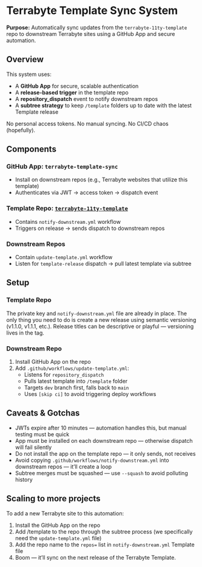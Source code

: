 # Terrabyte Template Sync System

**Purpose:** Automatically sync updates from the `terrabyte-11ty-template` repo to downstream Terrabyte sites using a GitHub App and secure automation.

## Overview

This system uses:
- A **GitHub App** for secure, scalable authentication
- A **release-based trigger** in the template repo
- A **repository_dispatch** event to notify downstream repos
- A **subtree strategy** to keep `/template` folders up to date with the latest Template release

No personal access tokens. No manual syncing. No CI/CD chaos (hopefully).

## Components

### GitHub App: `terrabyte-template-sync`
- Install on downstream repos (e.g., Terrabyte websites that utilize this template)
- Authenticates via JWT -> access token -> dispatch event

### Template Repo: [`terrabyte-11ty-template`](./README.md)
- Contains `notify-downstream.yml` workflow
- Triggers on release -> sends dispatch to downstream repos

### Downstream Repos
- Contain `update-template.yml` workflow
- Listen for `template-release` dispatch -> pull latest template via subtree

## Setup

### Template Repo

The private key and `notify-downstream.yml` file are already in place. The only thing you need to do is create a new release using semantic versioning (v1.1.0, v1.1.1, etc.). Release titles can be descriptive or playful — versioning lives in the tag.

### Downstream Repo
1. Install GitHub App on the repo
2. Add `.github/workflows/update-template.yml`:
   - Listens for `repository_dispatch`
   - Pulls latest template into `/template` folder
   - Targets `dev` branch first, falls back to `main`
   - Uses `[skip ci]` to avoid triggering deploy workflows

## Caveats & Gotchas

- JWTs expire after 10 minutes — automation handles this, but manual testing must be quick
- App must be installed on each downstream repo — otherwise dispatch will fail silently
- Do not install the app on the template repo — it only sends, not receives
- Avoid copying `.github/workflows/notify-downstream.yml` into downstream repos — it’ll create a loop
- Subtree merges must be squashed — use `--squash` to avoid polluting history

## Scaling to more projects

To add a new Terrabyte site to this automation:
1. Install the GitHub App on the repo
2. Add /template to the repo through the subtree process (we specifically need the `update-template.yml` file)
3. Add the repo name to the `repos=` list in `notify-downstream.yml` Template file
4. Boom — it’ll sync on the next release of the Terrabyte Template.